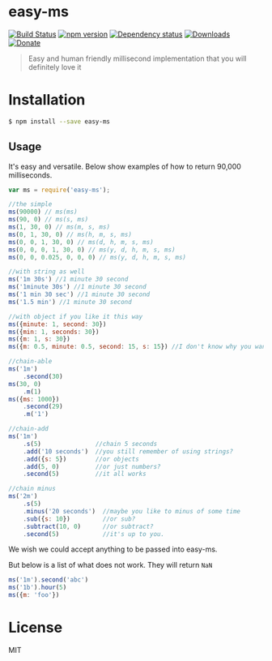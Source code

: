 # easy-ms

[![Build Status](https://travis-ci.org/tanhauhau/easy-ms.js.svg?branch=master)](https://travis-ci.org/tanhauhau/easy-ms.js)
[![npm version](https://badge.fury.io/js/easy-ms.svg)](https://badge.fury.io/js/easy-ms)
[![Dependency status](https://david-dm.org/tanhauhau/easy-ms.svg)](https://david-dm.org)
[![Downloads](https://img.shields.io/npm/dt/easy-ms.svg)](https://www.npmjs.com/package/easy-ms)
[![Donate](https://img.shields.io/gratipay/user/tanhauhau.svg)](https://gratipay.com/~tanhauhau/)

> Easy and human friendly millisecond implementation that you will definitely love it

# Installation

```bash
$ npm install --save easy-ms
```

## Usage

It's easy and versatile. Below show examples of how to return 90,000 milliseconds.

```javascript
var ms = require('easy-ms');

//the simple
ms(90000) // ms(ms)
ms(90, 0) // ms(s, ms)
ms(1, 30, 0) // ms(m, s, ms)
ms(0, 1, 30, 0) // ms(h, m, s, ms)
ms(0, 0, 1, 30, 0) // ms(d, h, m, s, ms)
ms(0, 0, 0, 1, 30, 0) // ms(y, d, h, m, s, ms)
ms(0, 0, 0.025, 0, 0, 0) // ms(y, d, h, m, s, ms)

//with string as well
ms('1m 30s') //1 minute 30 second
ms('1minute 30s') //1 minute 30 second
ms('1 min 30 sec') //1 minute 30 second
ms('1.5 min') //1 minute 30 second

//with object if you like it this way
ms({minute: 1, second: 30})
ms({min: 1, seconds: 30})
ms({m: 1, s: 30})
ms({m: 0.5, minute: 0.5, second: 15, s: 15}) //I don't know why you want to do it this way, but it is absolutely fine

//chain-able
ms('1m')
    .second(30)
ms(30, 0)
    .m(1)
ms({ms: 1000})
    .second(29)
    .m('1')

//chain-add
ms('1m')
    .s(5)               //chain 5 seconds
    .add('10 seconds')  //you still remember of using strings?
    .add({s: 5})        //or objects
    .add(5, 0)          //or just numbers?
    .second(5)          //it all works

//chain minus
ms('2m')
    .s(5)                 
    .minus('20 seconds')  //maybe you like to minus of some time
    .sub({s: 10})         //or sub?
    .subtract(10, 0)      //or subtract?
    .second(5)            //it's up to you.
```

We wish we could accept anything to be passed into easy-ms.

But below is a list of what does not work. They will return `NaN`

```js
ms('1m').second('abc')
ms('1b').hour(5)
ms({m: 'foo'})
```

# License
MIT
